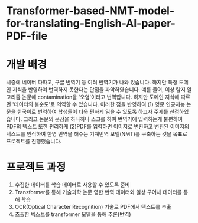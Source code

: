 # Transformer-based-NMT-model-for-translating-English-AI-paper-PDF-file

# 개발 배경

시중에 네이버 파파고, 구글 번역기 등 여러 번역기가 나와 있습니다. 하지만 특정 도메인 지식을 반영하여 번역하지 못한다는 단점을 파악하였습니다. 예를 들어, 이상 탐지 알고리즘 논문에 contamination을 '오염'이라고 번역합니다. 하지만 도메인 지식에 따르면 '데이터의 불순도'로 의역할 수 있습니다. 이러한 점을 반영하여 (1) 영문 인공지능 논문을 한국어로 번역하여 학생들이 더욱 편하게 읽을 수 있도록 하고자 주제를 선정하였습니다. 그리고 논문의 문장을 하나하나 스크롤 하여 번역기에 입력하는게 불편하여 PDF의 텍스트 또한 편리하게 (2)PDF를 입력하면 이미지로 변환하고 변환된 이미지의 텍스트를 인식하여 한영 번역을 해주는 기계번역 모델(NMT)를 구축하는 것을 목표로 프로젝트를 진행했습니다.

# 프로젝트 과정

1. 수집한 데이터를 학습 데이터로 사용할 수 있도록 준비
2. Transformer를 통해 기술과학 논문 영한 번역 데이터와 일상 구어체 데이터를 통해 학습
3. OCR(Optical Character Recognition) 기술로 PDF에서 텍스트를 추출
4. 츠츨한 텍스트를 transformer 모델을 통해 추론(번역)

